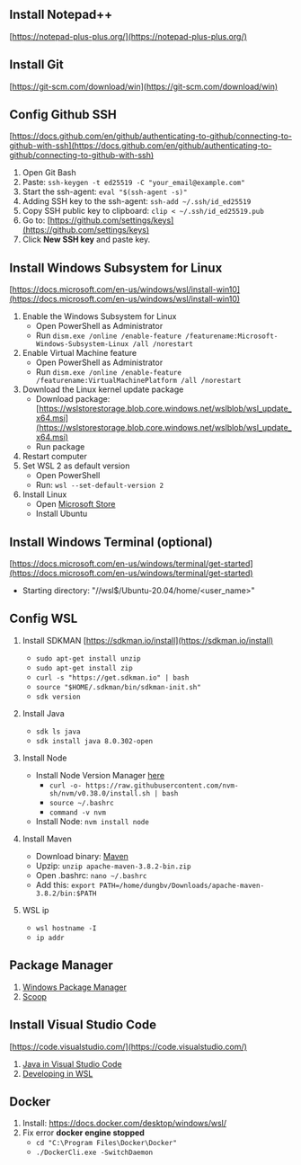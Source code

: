 ## Install Notepad++
[https://notepad-plus-plus.org/](https://notepad-plus-plus.org/)
## Install Git
[https://git-scm.com/download/win](https://git-scm.com/download/win) 
## Config Github SSH
[https://docs.github.com/en/github/authenticating-to-github/connecting-to-github-with-ssh](https://docs.github.com/en/github/authenticating-to-github/connecting-to-github-with-ssh)
1. Open Git Bash
2. Paste: `ssh-keygen -t ed25519 -C "your_email@example.com"`
3. Start the ssh-agent: `eval "$(ssh-agent -s)"`
4. Adding SSH key to the ssh-agent: `ssh-add ~/.ssh/id_ed25519`
5. Copy SSH public key to clipboard: `clip < ~/.ssh/id_ed25519.pub`
6. Go to: [https://github.com/settings/keys](https://github.com/settings/keys)
7. Click **New SSH key** and paste key.


## Install Windows Subsystem for Linux
[https://docs.microsoft.com/en-us/windows/wsl/install-win10](https://docs.microsoft.com/en-us/windows/wsl/install-win10)
1. Enable the Windows Subsystem for Linux
    - Open PowerShell as Administrator
    - Run `dism.exe /online /enable-feature /featurename:Microsoft-Windows-Subsystem-Linux /all /norestart`
2. Enable Virtual Machine feature
    - Open PowerShell as Administrator
    - Run `dism.exe /online /enable-feature /featurename:VirtualMachinePlatform /all /norestart`
3. Download the Linux kernel update package
    - Download package: [https://wslstorestorage.blob.core.windows.net/wslblob/wsl_update_x64.msi](https://wslstorestorage.blob.core.windows.net/wslblob/wsl_update_x64.msi)
    - Run package
4. Restart computer
5. Set WSL 2 as default version
    - Open PowerShell
    - Run: `wsl --set-default-version 2`
6. Install Linux
    - Open [ Microsoft Store](https://aka.ms/wslstore)
    - Install Ubuntu
## Install Windows Terminal (optional)
[https://docs.microsoft.com/en-us/windows/terminal/get-started](https://docs.microsoft.com/en-us/windows/terminal/get-started)
- Starting directory: "//wsl$/Ubuntu-20.04/home/<user_name>"
## Config WSL
1. Install SDKMAN [https://sdkman.io/install](https://sdkman.io/install)
    - `sudo apt-get install unzip`
    - `sudo apt-get install zip`
    - `curl -s "https://get.sdkman.io" | bash`
    - `source "$HOME/.sdkman/bin/sdkman-init.sh"`
    - `sdk version`
2. Install Java
    - `sdk ls java`
    - `sdk install java 8.0.302-open`
3. Install Node
    - Install Node Version Manager [here](https://github.com/nvm-sh/nvm)
        - `curl -o- https://raw.githubusercontent.com/nvm-sh/nvm/v0.38.0/install.sh | bash`
        - `source ~/.bashrc`
        - `command -v nvm`
    - Install Node: `nvm install node`
4. Install Maven
    - Download binary: [Maven](https://maven.apache.org/download.cgi)
    - Upzip: `unzip apache-maven-3.8.2-bin.zip`
    - Open .bashrc: `nano ~/.bashrc`
    - Add this: `export PATH=/home/dungbv/Downloads/apache-maven-3.8.2/bin:$PATH`

5. WSL ip
    - `wsl hostname -I`
    - `ip addr`

## Package Manager
1. [Windows Package Manager](https://github.com/microsoft/winget-cli/releases)
2. [Scoop](https://scoop.sh/)
## Install Visual Studio Code
[https://code.visualstudio.com/](https://code.visualstudio.com/)
1. [Java in Visual Studio Code](https://code.visualstudio.com/docs/languages/java)
2. [Developing in WSL](https://code.visualstudio.com/docs/remote/wsl)
## Docker
1. Install: https://docs.docker.com/desktop/windows/wsl/
2. Fix error **docker engine stopped**
    - `cd "C:\Program Files\Docker\Docker"`
    - `./DockerCli.exe -SwitchDaemon`
